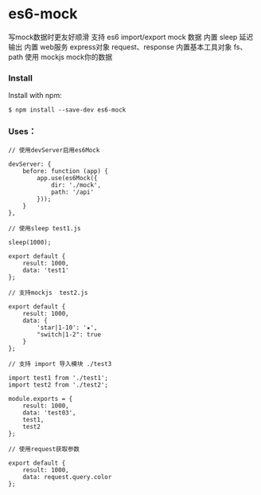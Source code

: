 # es6-mock
写mock数据时更友好顺滑
支持 es6 import/export mock 数据
内置 sleep 延迟输出
内置 web服务 express对象 request、response
内置基本工具对象 fs、path
使用 mockjs mock你的数据

### Install
Install with npm:

`$ npm install --save-dev es6-mock`

### Uses：

```angular2html
// 使用devServer启用es6Mock

devServer: {
    before: function (app) {
        app.use(es6Mock({
            dir: './mock',
            path: '/api'
        }));
    }
},
```

```angular2html
// 使用sleep test1.js

sleep(1000);

export default {
    result: 1000,
    data: 'test1'
};
```

```angular2html
// 支持mockjs  test2.js

export default {
    result: 1000,
    data: {
        'star|1-10': '★',
        "switch|1-2": true
    }
};
```

```angular2html
// 支持 import 导入模块 ./test3

import test1 from './test1';
import test2 from './test2';

module.exports = {
    result: 1000,
    data: 'test03',
    test1,
    test2
};

```

```angular2html
// 使用request获取参数

export default {
    result: 1000,
    data: request.query.color
};
```
